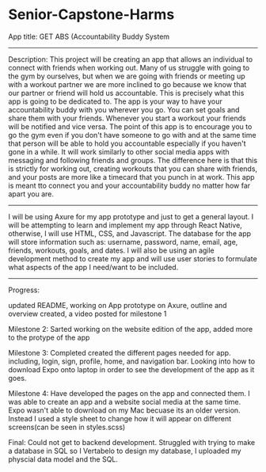 # Senior-Capstone-Harms
App title: GET ABS (Accountability Buddy System

________________________________________________________________________________________

Description: This project will be creating an app that allows an individual to connect with friends when working out. Many of us struggle with going to the gym by ourselves, but when we are going with friends or meeting up with a workout partner we are more inclined to go because we know that our partner or friend will hold us accountable. This is precisely what this app is going to be dedicated to. The app is your way to have your accountability buddy with you wherever you go. You can set goals and share them with your friends. Whenever you start a workout your friends will be notified and vice versa. The point of this app is to encourage you to go the gym even if you don't have someone to go with and at the same time that person will be able to hold you accountable especially if you haven't gone in a while. It will work similarly to other social media apps with messaging and following friends and groups. The difference here is that this is strictly for working out, creating workouts that you can share with friends, and your posts are more like a timecard that you punch in at work. This app is meant tto connect you and your accountability buddy no matter how far apart you are.

________________________________________________________________________________________

I will be using Axure for my app prototype and just to get a general layout. I will be attempting to learn and implement my app through React Native, otherwise, I will use HTML, CSS, and Javascript. The database for the app will store information such as: username, password, name, email, age, friends, workouts, goals, and dates. I will also be using an agile development method to create my app and will use user stories to formulate what aspects of the app I need/want to be included.
________________________________________________________________________________________

Progress: 

updated README, working on App prototype on Axure, outline and overview created, a video posted for milestone 1

Milestone 2: Sarted working on the website edition of the app, added more to the protype of the app

Milestone 3: Completed created the different pages needed for app. including, login, sign, profile, home, and navigation bar. Looking into how to download Expo onto laptop in order to see the development of the app as it goes.

Milestone 4: Have developed the pages on the app and connected them. I was able to create an app and a website social media at the same time. Expo wasn't able to download on my Mac becuase its an older version. Instead I used a style sheet to change how it will appear on different screens(can be seen in styles.scss)

Final: Could not get to backend development. Struggled with trying to make a database in SQL so I Vertabelo to design my database, I uploaded my physcial data model and the SQL. 


